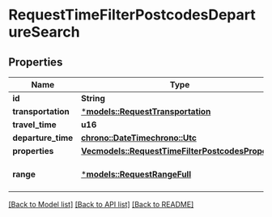 # RequestTimeFilterPostcodesDepartureSearch

## Properties
Name | Type | Description | Notes
------------ | ------------- | ------------- | -------------
**id** | **String** |  | 
**transportation** | [***models::RequestTransportation**](RequestTransportation.md) |  | 
**travel_time** | **u16** |  | 
**departure_time** | [**chrono::DateTime<chrono::Utc>**](DateTime.md) |  | 
**properties** | [**Vec<models::RequestTimeFilterPostcodesProperty>**](RequestTimeFilterPostcodesProperty.md) |  | 
**range** | [***models::RequestRangeFull**](RequestRangeFull.md) |  | [optional] [default to None]

[[Back to Model list]](../README.md#documentation-for-models) [[Back to API list]](../README.md#documentation-for-api-endpoints) [[Back to README]](../README.md)


